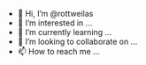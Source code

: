 - 👋 Hi, I’m @rottweilas
- 👀 I’m interested in ...
- 🌱 I’m currently learning ...
- 💞️ I’m looking to collaborate on ...
- 📫 How to reach me ...

<!---
rottweilas/rottweilas is a ✨ special ✨ repository because its `README.md` (this file) appears on your GitHub profile.
You can click the Preview link to take a look at your changes.
--->
